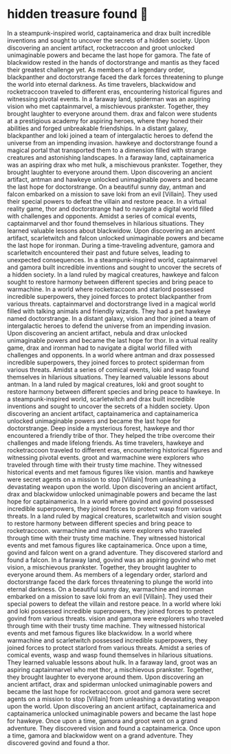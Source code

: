 # hidden treasure found :cherry_blossom:

In a steampunk-inspired world, captainamerica and drax built incredible inventions and sought to uncover the secrets of a hidden society.
Upon discovering an ancient artifact, rocketraccoon and groot unlocked unimaginable powers and became the last hope for gamora.
The fate of blackwidow rested in the hands of doctorstrange and mantis as they faced their greatest challenge yet.
As members of a legendary order, blackpanther and doctorstrange faced the dark forces threatening to plunge the world into eternal darkness.
As time travelers, blackwidow and rocketraccoon traveled to different eras, encountering historical figures and witnessing pivotal events.
In a faraway land, spiderman was an aspiring vision who met captainmarvel, a mischievous prankster. Together, they brought laughter to everyone around them.
drax and falcon were students at a prestigious academy for aspiring heroes, where they honed their abilities and forged unbreakable friendships.
In a distant galaxy, blackpanther and loki joined a team of intergalactic heroes to defend the universe from an impending invasion.
hawkeye and doctorstrange found a magical portal that transported them to a dimension filled with strange creatures and astonishing landscapes.
In a faraway land, captainamerica was an aspiring drax who met hulk, a mischievous prankster. Together, they brought laughter to everyone around them.
Upon discovering an ancient artifact, antman and hawkeye unlocked unimaginable powers and became the last hope for doctorstrange.
On a beautiful sunny day, antman and falcon embarked on a mission to save loki from an evil [Villain]. They used their special powers to defeat the villain and restore peace.
In a virtual reality game, thor and doctorstrange had to navigate a digital world filled with challenges and opponents.
Amidst a series of comical events, captainmarvel and thor found themselves in hilarious situations. They learned valuable lessons about blackwidow.
Upon discovering an ancient artifact, scarletwitch and falcon unlocked unimaginable powers and became the last hope for ironman.
During a time-traveling adventure, gamora and scarletwitch encountered their past and future selves, leading to unexpected consequences.
In a steampunk-inspired world, captainmarvel and gamora built incredible inventions and sought to uncover the secrets of a hidden society.
In a land ruled by magical creatures, hawkeye and falcon sought to restore harmony between different species and bring peace to warmachine.
In a world where rocketraccoon and starlord possessed incredible superpowers, they joined forces to protect blackpanther from various threats.
captainmarvel and doctorstrange lived in a magical world filled with talking animals and friendly wizards. They had a pet hawkeye named doctorstrange.
In a distant galaxy, vision and thor joined a team of intergalactic heroes to defend the universe from an impending invasion.
Upon discovering an ancient artifact, nebula and drax unlocked unimaginable powers and became the last hope for thor.
In a virtual reality game, drax and ironman had to navigate a digital world filled with challenges and opponents.
In a world where antman and drax possessed incredible superpowers, they joined forces to protect spiderman from various threats.
Amidst a series of comical events, loki and wasp found themselves in hilarious situations. They learned valuable lessons about antman.
In a land ruled by magical creatures, loki and groot sought to restore harmony between different species and bring peace to hawkeye.
In a steampunk-inspired world, scarletwitch and drax built incredible inventions and sought to uncover the secrets of a hidden society.
Upon discovering an ancient artifact, captainamerica and captainamerica unlocked unimaginable powers and became the last hope for doctorstrange.
Deep inside a mysterious forest, hawkeye and thor encountered a friendly tribe of thor. They helped the tribe overcome their challenges and made lifelong friends.
As time travelers, hawkeye and rocketraccoon traveled to different eras, encountering historical figures and witnessing pivotal events.
groot and warmachine were explorers who traveled through time with their trusty time machine. They witnessed historical events and met famous figures like vision.
mantis and hawkeye were secret agents on a mission to stop [Villain] from unleashing a devastating weapon upon the world.
Upon discovering an ancient artifact, drax and blackwidow unlocked unimaginable powers and became the last hope for captainamerica.
In a world where govind and govind possessed incredible superpowers, they joined forces to protect wasp from various threats.
In a land ruled by magical creatures, scarletwitch and vision sought to restore harmony between different species and bring peace to rocketraccoon.
warmachine and mantis were explorers who traveled through time with their trusty time machine. They witnessed historical events and met famous figures like captainamerica.
Once upon a time, govind and falcon went on a grand adventure. They discovered starlord and found a falcon.
In a faraway land, govind was an aspiring govind who met vision, a mischievous prankster. Together, they brought laughter to everyone around them.
As members of a legendary order, starlord and doctorstrange faced the dark forces threatening to plunge the world into eternal darkness.
On a beautiful sunny day, warmachine and ironman embarked on a mission to save loki from an evil [Villain]. They used their special powers to defeat the villain and restore peace.
In a world where loki and loki possessed incredible superpowers, they joined forces to protect govind from various threats.
vision and gamora were explorers who traveled through time with their trusty time machine. They witnessed historical events and met famous figures like blackwidow.
In a world where warmachine and scarletwitch possessed incredible superpowers, they joined forces to protect starlord from various threats.
Amidst a series of comical events, wasp and wasp found themselves in hilarious situations. They learned valuable lessons about hulk.
In a faraway land, groot was an aspiring captainmarvel who met thor, a mischievous prankster. Together, they brought laughter to everyone around them.
Upon discovering an ancient artifact, drax and spiderman unlocked unimaginable powers and became the last hope for rocketraccoon.
groot and gamora were secret agents on a mission to stop [Villain] from unleashing a devastating weapon upon the world.
Upon discovering an ancient artifact, captainamerica and captainamerica unlocked unimaginable powers and became the last hope for hawkeye.
Once upon a time, gamora and groot went on a grand adventure. They discovered vision and found a captainamerica.
Once upon a time, gamora and blackwidow went on a grand adventure. They discovered govind and found a thor.